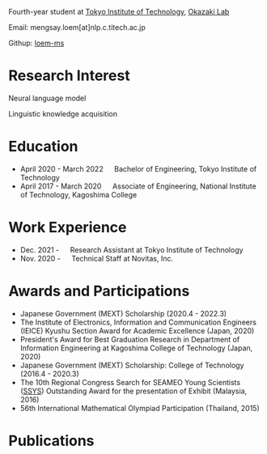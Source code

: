 Fourth-year student at [Tokyo Institute of Technology](https://www.titech.ac.jp/english), [Okazaki Lab](https://www.nlp.c.titech.ac.jp/index.en.html)

Email: mengsay.loem[at]nlp.c.titech.ac.jp

Githup: [loem-ms](https://github.com/loem-ms)

# Research Interest

Neural language model

Linguistic knowledge acquisition

# Education
- April 2020 - March 2022 &emsp; Bachelor of Engineering, Tokyo Institute of Technology
- April 2017 - March 2020 &emsp; Associate of Engineering, National Institute of Technology, Kagoshima College

# Work Experience
- Dec. 2021 - &emsp; Research Assistant at Tokyo Institute of Technology
- Nov. 2020 - &emsp; Technical Staff at Novitas, Inc. 

# Awards and Participations
- Japanese Government (MEXT) Scholarship (2020.4 - 2022.3) 
- The Institute of Electronics, Information and Communication Engineers (IEICE) Kyushu Section Award for Academic Excellence (Japan, 2020)
- President's Award for Best Graduation Research in Department of Information Engineering at Kagoshima College of Technology (Japan, 2020)
- Japanese Government (MEXT) Scholarship: College of Technology (2016.4 - 2020.3) 
- The 10th Regional Congress Search for SEAMEO Young Scientists ([SSYS](http://www.recsam.edu.my/)) Outstanding Award for the presentation of Exhibit (Malaysia, 2016)
- 56th International Mathematical Olympiad Participation (Thailand, 2015)

# Publications


